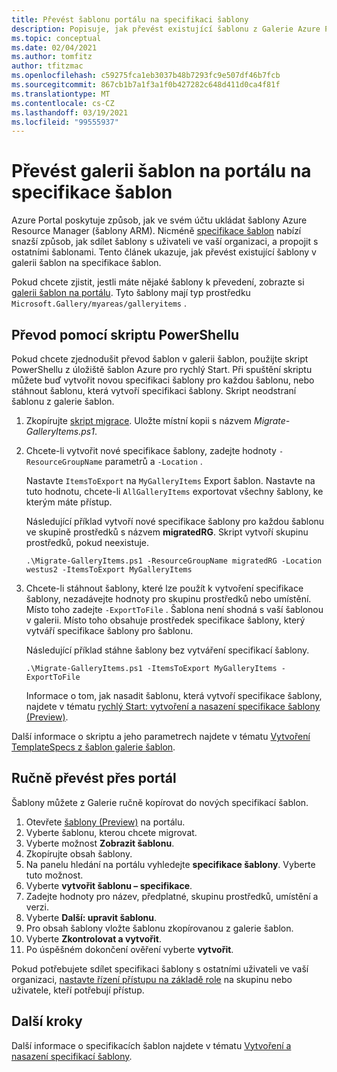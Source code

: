 ```yaml
---
title: Převést šablonu portálu na specifikaci šablony
description: Popisuje, jak převést existující šablonu z Galerie Azure Portal na specifikace šablony.
ms.topic: conceptual
ms.date: 02/04/2021
ms.author: tomfitz
author: tfitzmac
ms.openlocfilehash: c59275fca1eb3037b48b7293fc9e507df46b7fcb
ms.sourcegitcommit: 867cb1b7a1f3a1f0b427282c648d411d0ca4f81f
ms.translationtype: MT
ms.contentlocale: cs-CZ
ms.lasthandoff: 03/19/2021
ms.locfileid: "99555937"
---
```

# <a name="convert-template-gallery-in-portal-to-template-specs"></a>Převést galerii šablon na portálu na specifikace šablon

Azure Portal poskytuje způsob, jak ve svém účtu ukládat šablony Azure Resource Manager (šablony ARM). Nicméně [specifikace šablon](template-specs.md) nabízí snazší způsob, jak sdílet šablony s uživateli ve vaší organizaci, a propojit s ostatními šablonami. Tento článek ukazuje, jak převést existující šablony v galerii šablon na specifikace šablon.

Pokud chcete zjistit, jestli máte nějaké šablony k převedení, zobrazte si [galerii šablon na portálu](https://portal.azure.com/#blade/HubsExtension/BrowseResourceBlade/resourceType/Microsoft.Gallery%2Fmyareas%2Fgalleryitems). Tyto šablony mají typ prostředku `Microsoft.Gallery/myareas/galleryitems` .

## <a name="convert-with-powershell-script"></a>Převod pomocí skriptu PowerShellu

Pokud chcete zjednodušit převod šablon v galerii šablon, použijte skript PowerShellu z úložiště šablon Azure pro rychlý Start. Při spuštění skriptu můžete buď vytvořit novou specifikaci šablony pro každou šablonu, nebo stáhnout šablonu, která vytvoří specifikaci šablony. Skript neodstraní šablonu z galerie šablon.

1. Zkopírujte [skript migrace](https://github.com/Azure/azure-quickstart-templates/blob/master/201-templatespec-migrate-create/Migrate-GalleryItems.ps1). Uložte místní kopii s názvem *Migrate-GalleryItems.ps1*.
1. Chcete-li vytvořit nové specifikace šablony, zadejte hodnoty `-ResourceGroupName` parametrů a `-Location` . 

   Nastavte `ItemsToExport` na `MyGalleryItems` Export šablon. Nastavte na tuto hodnotu, chcete-li `AllGalleryItems` exportovat všechny šablony, ke kterým máte přístup.

   Následující příklad vytvoří nové specifikace šablony pro každou šablonu ve skupině prostředků s názvem **migratedRG**. Skript vytvoří skupinu prostředků, pokud neexistuje.

   ```azurepowershell
   .\Migrate-GalleryItems.ps1 -ResourceGroupName migratedRG -Location westus2 -ItemsToExport MyGalleryItems
   ```

1. Chcete-li stáhnout šablony, které lze použít k vytvoření specifikace šablony, nezadávejte hodnoty pro skupinu prostředků nebo umístění. Místo toho zadejte `-ExportToFile` . Šablona není shodná s vaší šablonou v galerii. Místo toho obsahuje prostředek specifikace šablony, který vytváří specifikace šablony pro šablonu.

   Následující příklad stáhne šablony bez vytváření specifikací šablony.

   ```azurepowershell
   .\Migrate-GalleryItems.ps1 -ItemsToExport MyGalleryItems -ExportToFile
   ```

   Informace o tom, jak nasadit šablonu, která vytvoří specifikace šablony, najdete v tématu [rychlý Start: vytvoření a nasazení specifikace šablony (Preview)](quickstart-create-template-specs.md).

Další informace o skriptu a jeho parametrech najdete v tématu [Vytvoření TemplateSpecs z šablon galerie šablon](https://github.com/Azure/azure-quickstart-templates/tree/master/201-templatespec-migrate-create).

## <a name="manually-convert-through-portal"></a>Ručně převést přes portál

Šablony můžete z Galerie ručně kopírovat do nových specifikací šablon.

1. Otevřete [šablony (Preview)](https://portal.azure.com/#blade/HubsExtension/BrowseResourceBlade/resourceType/Microsoft.Gallery%2Fmyareas%2Fgalleryitems) na portálu.
1. Vyberte šablonu, kterou chcete migrovat.
1. Vyberte možnost **Zobrazit šablonu**.
1. Zkopírujte obsah šablony.
1. Na panelu hledání na portálu vyhledejte **specifikace šablony**. Vyberte tuto možnost.
1. Vyberte **vytvořit šablonu – specifikace**.
1. Zadejte hodnoty pro název, předplatné, skupinu prostředků, umístění a verzi.
1. Vyberte **Další: upravit šablonu**.
1. Pro obsah šablony vložte šablonu zkopírovanou z galerie šablon.
1. Vyberte **Zkontrolovat a vytvořit**.
1. Po úspěšném dokončení ověření vyberte **vytvořit**.

Pokud potřebujete sdílet specifikaci šablony s ostatními uživateli ve vaší organizaci, [nastavte řízení přístupu na základě role](../../role-based-access-control/tutorial-role-assignments-group-powershell.md) na skupinu nebo uživatele, kteří potřebují přístup.

## <a name="next-steps"></a>Další kroky

Další informace o specifikacích šablon najdete v tématu [Vytvoření a nasazení specifikací šablony](template-specs.md).
